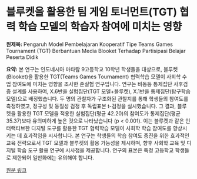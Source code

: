 # 블루켓을 활용한 팀 게임 토너먼트(TGT) 협력 학습 모델의 학습자 참여에 미치는 영향

**원제목:** Pengaruh Model Pembelajaran Kooperatif Tipe Teams Games Tournament (TGT) Berbantuan Media Blooket Terhadap Partisipasi Belajar Peserta Didik

**요약:** 본 연구는 인도네시아 마타람 9고등학교 10학년 학생들을 대상으로, 블루켓(Blooket)을 활용한 TGT(Teams Games Tournament) 협력학습 모델이 사회학 수업 참여도에 미치는 영향을 조사한 준실험 연구입니다.  연구는 비동등 통제집단 사후검증 설계를 사용하여, X.6반을 실험집단(TGT 모델+블루켓), X.1반을 통제집단(탐구학습 모델)으로 배정했습니다.  두 명의 관찰자가 구조화된 관찰지를 통해 학생들의 참여도를 측정하였고, 정규성 및 동질성 검정 후 독립표본 t-검정을 실시했습니다.  그 결과, 블루켓을 활용한 TGT 모델을 적용한 실험집단(평균 42.20)의 참여도가 통제집단(평균 35.37)보다 유의미하게 높은 것으로 나타났습니다 (p < 0.001).  이는 블루켓과 같은 인터랙티브한 디지털 도구를 활용한 TGT 협력학습 모델이 사회학 학습 참여도를 향상시키는 데 효과적임을 시사합니다.  본 연구는 학생들의 학습 참여도 증진을 위한 효과적인 교육 전략으로서 TGT 모델과 블루켓의 활용 가능성을 제시하며,  향후 사회학 교육 및 디지털 학습 도구 활용 연구에 시사점을 제공합니다.  연구의 표본은 특정 고등학교 학생들로 제한되어 일반화에는 유의해야 합니다.

[원문 링크](https://jppipa.unram.ac.id/index.php/jcar/article/download/11808/7869)
